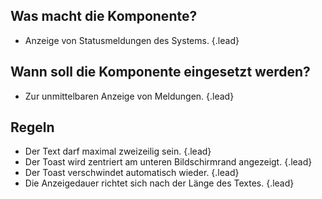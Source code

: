 ## Was macht die Komponente?
* Anzeige von Statusmeldungen des Systems. {.lead}

## Wann soll die Komponente eingesetzt werden?
* Zur unmittelbaren Anzeige von Meldungen. {.lead}

## Regeln
* Der Text darf maximal zweizeilig sein. {.lead}
* Der Toast wird zentriert am unteren Bildschirmrand angezeigt. {.lead}
* Der Toast verschwindet automatisch wieder. {.lead}
* Die Anzeigedauer richtet sich nach der Länge des Textes. {.lead}